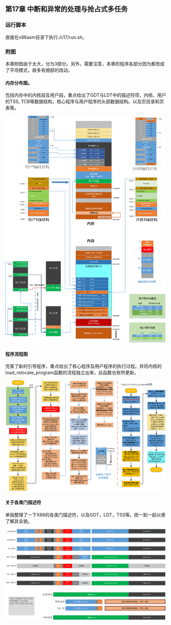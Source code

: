 
## 第17章 中断和异常的处理与抢占式多任务

### 运行脚本
直接在x86asm目录下执行./c17/run.sh。


### 附图

本章附图由于太大，分为3部分。另外，需要注意，本章的程序各部分因为都改成了平坦模式，故多有细部的改动。

#### 内存分布图。

包括内存中的内核段及用户段，重点给出了GDT与LDT中的描述符项，内核、用户的TSS, TCB等数据结构，核心程序与用户程序的头部数据结构。以及页目录和页表等。

![protect_mode](https://github.com/jkak/x86asm/blob/master/c17/c17_1.png)

#### 程序流程图

完善了新的引导程序，重点给出了核心程序及用户程序的执行过程。并将内核的load_relocate_program函数的流程独立出来，此函数也有所更新。

![protect_mode](https://github.com/jkak/x86asm/blob/master/c17/c17_2.png)


#### 关于各类门描述符
单独整理了一下X86的各类门描述符，以及GDT，LDT，TSS等。统一到一起以便了解其全貌。


![protect_mode](https://github.com/jkak/x86asm/blob/master/c17/c17_gate.png)

